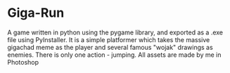 # Giga-Run
A game written in python using the pygame library, and exported as a .exe file using PyInstaller.
It is a simple platformer which takes the massive gigachad meme as the player and several famous "wojak" drawings as enemies. There is only one action - jumping.
All assets are made by me in Photoshop
